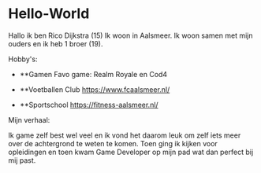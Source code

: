 # Hello-World
Hallo ik ben Rico Dijkstra (15) Ik woon in Aalsmeer. Ik woon samen met mijn ouders en ik heb 1 broer (19).

Hobby's:

- **Gamen Favo game: Realm Royale en Cod4

- **Voetballen Club https://www.fcaalsmeer.nl/

- **Sportschool https://fitness-aalsmeer.nl/


Mijn verhaal:

Ik game zelf best wel veel en ik vond het daarom leuk om zelf iets meer over de achtergrond te weten te komen. Toen ging ik kijken voor opleidingen en toen kwam Game Developer op mijn pad wat dan perfect bij mij past.
